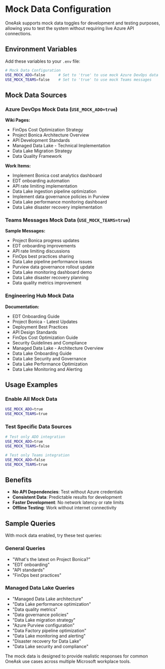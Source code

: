 # Mock Data Configuration

OneAsk supports mock data toggles for development and testing purposes, allowing you to test the system without requiring live Azure API connections.

## Environment Variables

Add these variables to your `.env` file:

```bash
# Mock Data Configuration
USE_MOCK_ADO=false      # Set to 'true' to use mock Azure DevOps data
USE_MOCK_TEAMS=false    # Set to 'true' to use mock Teams messages
```

## Mock Data Sources

### Azure DevOps Mock Data (`USE_MOCK_ADO=true`)

**Wiki Pages:**
- FinOps Cost Optimization Strategy
- Project Bonica Architecture Overview  
- API Development Standards
- Managed Data Lake - Technical Implementation
- Data Lake Migration Strategy
- Data Quality Framework

**Work Items:**
- Implement Bonica cost analytics dashboard
- EDT onboarding automation
- API rate limiting implementation
- Data Lake ingestion pipeline optimization
- Implement data governance policies in Purview
- Data Lake performance monitoring dashboard
- Data Lake disaster recovery implementation

### Teams Messages Mock Data (`USE_MOCK_TEAMS=true`)

**Sample Messages:**
- Project Bonica progress updates
- EDT onboarding improvements
- API rate limiting discussions
- FinOps best practices sharing
- Data Lake pipeline performance issues
- Purview data governance rollout update
- Data Lake monitoring dashboard demo
- Data Lake disaster recovery planning
- Data quality metrics improvement

### Engineering Hub Mock Data

**Documentation:**
- EDT Onboarding Guide
- Project Bonica - Latest Updates
- Deployment Best Practices
- API Design Standards
- FinOps Cost Optimization Guide
- Security Guidelines and Compliance
- Managed Data Lake - Architecture Overview
- Data Lake Onboarding Guide
- Data Lake Security and Governance
- Data Lake Performance Optimization
- Data Lake Monitoring and Alerting

## Usage Examples

### Enable All Mock Data
```bash
USE_MOCK_ADO=true
USE_MOCK_TEAMS=true
```

### Test Specific Data Sources
```bash
# Test only ADO integration
USE_MOCK_ADO=true
USE_MOCK_TEAMS=false

# Test only Teams integration  
USE_MOCK_ADO=false
USE_MOCK_TEAMS=true
```

## Benefits

- **No API Dependencies**: Test without Azure credentials
- **Consistent Data**: Predictable results for development
- **Faster Development**: No network latency or rate limits
- **Offline Testing**: Work without internet connectivity

## Sample Queries

With mock data enabled, try these test queries:

### General Queries
- "What's the latest on Project Bonica?"
- "EDT onboarding"
- "API standards"
- "FinOps best practices"

### Managed Data Lake Queries
- "Managed Data Lake architecture"
- "Data Lake performance optimization"
- "Data quality metrics"
- "Data governance policies"
- "Data Lake migration strategy"
- "Azure Purview configuration"
- "Data Factory pipeline optimization"
- "Data Lake monitoring and alerting"
- "Disaster recovery for Data Lake"
- "Data Lake security and compliance"

The mock data is designed to provide realistic responses for common OneAsk use cases across multiple Microsoft workplace tools.